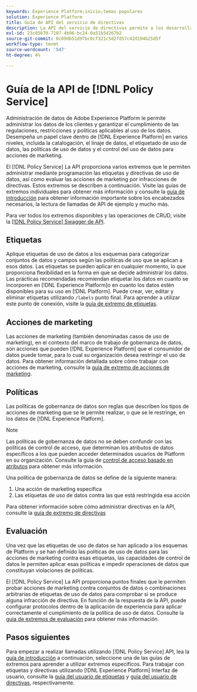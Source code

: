 ```yaml
---
keywords: Experience Platform;inicio;temas populares
solution: Experience Platform
title: Guía de API del servicio de directivas
description: La API del servicio de directivas permite a los desarrolladores administrar las etiquetas y directivas de uso de datos en Experience Platform. Siga esta guía para aprender a realizar operaciones clave con la API.
exl-id: 23c05670-7107-4b96-bc24-0a51b5d267b2
source-git-commit: 0c09db51d97bc0cf321c5d2fd57c42d194b25d5f
workflow-type: tm+mt
source-wordcount: '547'
ht-degree: 4%

---
```


# Guía de la API de [!DNL Policy Service]

Administración de datos de Adobe Experience Platform le permite administrar los datos de los clientes y garantizar el cumplimiento de las regulaciones, restricciones y políticas aplicables al uso de los datos. Desempeña un papel clave dentro de [!DNL Experience Platform] en varios niveles, incluida la catalogación, el linaje de datos, el etiquetado de uso de datos, las políticas de uso de datos y el control del uso de datos para acciones de marketing.

El [!DNL Policy Service] La API proporciona varios extremos que le permiten administrar mediante programación las etiquetas y directivas de uso de datos, así como evaluar las acciones de marketing por infracciones de directivas. Estos extremos se describen a continuación. Visite las guías de extremos individuales para obtener más información y consulte la [guía de introducción](./getting-started.md) para obtener información importante sobre los encabezados necesarios, la lectura de llamadas de API de ejemplo y mucho más.

Para ver todos los extremos disponibles y las operaciones de CRUD, visite la [[!DNL Policy Service] Swagger de API](https://www.adobe.io/experience-platform-apis/references/policy-service/).

## Etiquetas

Aplique etiquetas de uso de datos a los esquemas para categorizar conjuntos de datos y campos según las políticas de uso que se aplican a esos datos. Las etiquetas se pueden aplicar en cualquier momento, lo que proporciona flexibilidad en la forma en que se decide administrar los datos. Las prácticas recomendadas recomiendan etiquetar los datos en cuanto se incorporen en [!DNL Experience Platform]o en cuanto los datos estén disponibles para su uso en [!DNL Platform]. Puede crear, ver, editar y eliminar etiquetas utilizando `/labels` punto final. Para aprender a utilizar este punto de conexión, visite la [guía de extremo de etiquetas](./labels.md).

## Acciones de marketing

Las acciones de marketing (también denominadas casos de uso de marketing), en el contexto del marco de trabajo de gobernanza de datos, son acciones que pueden [!DNL Experience Platform] que el consumidor de datos puede tomar, para lo cual su organización desea restringir el uso de datos. Para obtener información detallada sobre cómo trabajar con acciones de marketing, consulte la [guía de extremo de acciones de marketing](./marketing-actions.md).

## Políticas

Las políticas de gobernanza de datos son reglas que describen los tipos de acciones de marketing que se le permite realizar, o que se le restringe, en los datos de [!DNL Experience Platform].

>[!NOTE]
>
>Las políticas de gobernanza de datos no se deben confundir con las políticas de control de acceso, que determinan los atributos de datos específicos a los que pueden acceder determinados usuarios de Platform en su organización. Consulte la guía de [control de acceso basado en atributos](../../access-control/abac/overview.md) para obtener más información.

Una política de gobernanza de datos se define de la siguiente manera:

1. Una acción de marketing específica
1. Las etiquetas de uso de datos contra las que está restringida esa acción

Para obtener información sobre cómo administrar directivas en la API, consulte la [guía de extremo de directivas](./policies.md)

## Evaluación

Una vez que las etiquetas de uso de datos se han aplicado a los esquemas de Platform y se han definido las políticas de uso de datos para las acciones de marketing contra esas etiquetas, las capacidades de control de datos le permiten aplicar esas políticas e impedir operaciones de datos que constituyan violaciones de políticas.

El [!DNL Policy Service] La API proporciona puntos finales que le permiten probar acciones de marketing contra conjuntos de datos o combinaciones arbitrarias de etiquetas de uso de datos para comprobar si se produce alguna infracción de directiva. En función de la respuesta de la API, puede configurar protocolos dentro de la aplicación de experiencia para aplicar correctamente el cumplimiento de la política de uso de datos. Consulte la [guía de extremos de evaluación](./evaluation.md) para obtener más información.

## Pasos siguientes

Para empezar a realizar llamadas utilizando [!DNL Policy Service] API, lea la [guía de introducción](./getting-started.md) a continuación, seleccione una de las guías de extremos para aprender a utilizar extremos específicos. Para trabajar con etiquetas y directivas utilizando [!DNL Experience Platform] Interfaz de usuario, consulte la [guía del usuario de etiquetas](../labels/user-guide.md) y [guía del usuario de directivas](../policies/user-guide.md), respectivamente.
